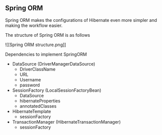 ## Spring ORM
Spring ORM makes the configurations of Hibernate even more simpler and making the workflow easier.

The structure of Spring ORM is as follows

![[Spring ORM structure.png]]

Dependencies to implement SpringORM

- DataSource (DriverManagerDataSource)
	- DriverClassName
	- URL
	- Username
	- password
- SessionFactory (LocalSessionFactoryBean)
	- DataSource
	- hibernateProperties
	- annotatedClasses
- HibernateTemplate
	- sessionFactory
- TransactionManager (HibernateTransactionManager)
	- sessionFactory